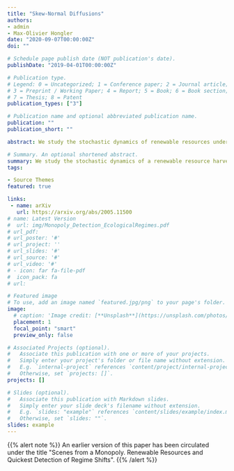 ```yaml
---
title: "Skew-Normal Diffusions"
authors:
- admin
- Max-Olivier Hongler
date: "2020-09-07T00:00:00Z"
doi: ""

# Schedule page publish date (NOT publication's date).
publishDate: "2019-04-01T00:00:00Z"

# Publication type.
# Legend: 0 = Uncategorized; 1 = Conference paper; 2 = Journal article;
# 3 = Preprint / Working Paper; 4 = Report; 5 = Book; 6 = Book section;
# 7 = Thesis; 8 = Patent
publication_types: ["3"]

# Publication name and optional abbreviated publication name.
publication: ""
publication_short: ""

abstract: We study the stochastic dynamics of renewable resources under the threat of ecological regime shifts. We establish a Pareto optimal framework of regime shift detection under uncertainty that minimizes the delay with which economic agents become aware of the shift. We integrate ecosystem surveillance in the formation of optimal resource extraction policies. We fully solve the case of a profit-maximizing monopolist and provide the conditions that determine whether an adverse regime shift can lead to an aggressive or a precautionary extraction policy, depending on the interaction between market demand, resource scarcity and detection time. We apply our framework to the case of the Cantareira water reservoir in Sao Paulo, Brazil, and study the events that led to its depletion and the consequent water supply crisis.

# Summary. An optional shortened abstract.
summary: We study the stochastic dynamics of a renewable resource harvested by a monopolist where harvesting affects the resource’s potential to regenerate, resulting in sequential regime shifts. 
tags:

- Source Themes
featured: true

links: 
 - name: arXiv
   url: https://arxiv.org/abs/2005.11500
# name: Latest Version
#  url: img/Monopoly_Detection_EcologicalRegimes.pdf
# url_pdf: 
# url_poster: '#'
# url_project: ''
# url_slides: '#'
# url_source: '#'
# url_video: '#'
# - icon: far fa-file-pdf
#  icon_pack: fa
# url: 

# Featured image
# To use, add an image named `featured.jpg/png` to your page's folder. 
image:
  # caption: 'Image credit: [**Unsplash**](https://unsplash.com/photos/s9CC2SKySJM)'
  placement: 1
  focal_point: "smart"
  preview_only: false

# Associated Projects (optional).
#   Associate this publication with one or more of your projects.
#   Simply enter your project's folder or file name without extension.
#   E.g. `internal-project` references `content/project/internal-project/index.md`.
#   Otherwise, set `projects: []`.
projects: []

# Slides (optional).
#   Associate this publication with Markdown slides.
#   Simply enter your slide deck's filename without extension.
#   E.g. `slides: "example"` references `content/slides/example/index.md`.
#   Otherwise, set `slides: ""`.
slides: example
---
```


{{% alert note %}}
An earlier version of this paper has been circulated under the title "Scenes from a Monopoly. Renewable Resources and Quickest Detection of Regime Shifts".
{{% /alert %}}


